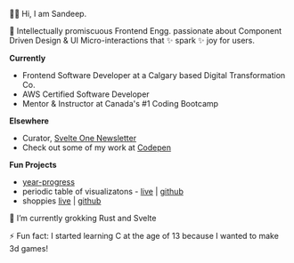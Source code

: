 👋🏻 Hi, I am Sandeep. 


🔭 Intellectually promiscuous Frontend Engg. passionate about Component Driven Design & UI Micro-interactions that ✨ spark ✨ joy for users.


**Currently**

- Frontend Software Developer at a Calgary based Digital Transformation Co.
- AWS Certified Software Developer
- Mentor & Instructor at Canada's #1 Coding Bootcamp

**Elsewhere**

- Curator, [Svelte One Newsletter](https://www.svelte.one/)
- Check out some of my work at [Codepen](https://codepen.io/letsandeepio/pens/showcase)


**Fun Projects**

- [year-progress](https://github.com/letsandeepio/year-progress)
- periodic table of visualizatons - [live](https://letsandeepio.github.io/viz-method-table/) | [github](https://github.com/letsandeepio/viz-method-table)
- shoppies [live](https://reverent-booth-ef65f4.netlify.app/login/) | [github](https://github.com/letsandeepio/shoppies-fe)


🦀 I’m currently grokking Rust and Svelte

⚡ Fun fact: I started learning C at the age of 13 because I wanted to make 3d games!


<!--
**letsandeepio/letsandeepio** is a ✨ _special_ ✨ repository because its `README.md` (this file) appears on your GitHub profile.

Here are some ideas to get you started:

- 🔭 I’m currently working on ...
- 🌱 I’m currently learning ...
- 👯 I’m looking to collaborate on ...
- 🤔 I’m looking for help with ...
- 💬 Ask me about ...
- 📫 How to reach me: ...
- 😄 Pronouns: ...
- ⚡ Fun fact: ...
-->
